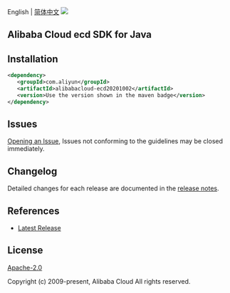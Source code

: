English | [简体中文](README-CN.md)
![](https://aliyunsdk-pages.alicdn.com/icons/AlibabaCloud.svg)

## Alibaba Cloud ecd SDK for Java

## Installation

```xml
<dependency>
   <groupId>com.aliyun</groupId>
   <artifactId>alibabacloud-ecd20201002</artifactId>
   <version>Use the version shown in the maven badge</version>
</dependency>
```

## Issues
[Opening an Issue](https://github.com/aliyun/alibabacloud-java-async-sdk/issues/new), Issues not conforming to the guidelines may be closed immediately.

## Changelog
Detailed changes for each release are documented in the [release notes](./ChangeLog.txt).

## References
* [Latest Release](https://github.com/aliyun/alibabacloud-async-java-sdk/)

## License
[Apache-2.0](http://www.apache.org/licenses/LICENSE-2.0)

Copyright (c) 2009-present, Alibaba Cloud All rights reserved.